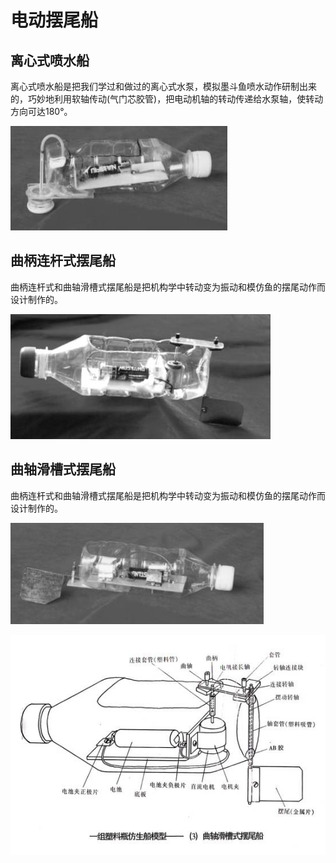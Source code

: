 # 电动摆尾船



## 离心式喷水船

离心式喷水船是把我们学过和做过的离心式水泵，模拟墨斗鱼喷水动作研制出来的，巧妙地利用软轴传动(气门芯胶管)，把电动机轴的转动传递给水泵轴，使转动方向可达180°。


![](001.jpg)

## 曲柄连杆式摆尾船

曲柄连杆式和曲轴滑槽式摆尾船是把机构学中转动变为振动和模仿鱼的摆尾动作而设计制作的。

![](002.jpg)

## 曲轴滑槽式摆尾船

曲柄连杆式和曲轴滑槽式摆尾船是把机构学中转动变为振动和模仿鱼的摆尾动作而设计制作的。

![](003.jpg)

![](004.jpg)